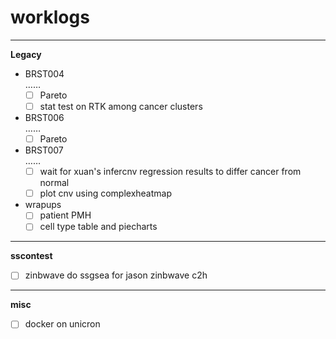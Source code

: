 # worklogs  
------
**Legacy**  

- BRST004  
  ……  
  - [ ] Pareto  
  - [ ] stat test on RTK among cancer clusters
- BRST006  
  ……  
  - [ ] Pareto  
- BRST007  
  ……  
  - [ ] wait for xuan's infercnv regression results to differ cancer from normal  
  - [ ] plot cnv using complexheatmap
- wrapups  
  - [ ] patient PMH  
  - [ ] cell type table and piecharts  
  
------
**sscontest** 
  - [ ] zinbwave do ssgsea for jason zinbwave c2h  

------  
**misc**  
  - [ ] docker on unicron
